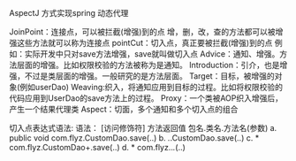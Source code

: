  AspectJ 方式实现spring 动态代理
 
 JoinPoint：连接点，可以被拦截(增强)到的点 增，删，改，查的方法都可以被增强这些方法就可以称为连接点
 pointCut：切入点，真正要被拦截(增强)到的点 例如：实际开发中只对save方法增强，save就叫做切入点
 Advice：通知、增强。方法层面的增强。比如权限校验的方法被称为是通知。
 Introduction：引介，也是增强，不过是类层面的增强。一般研究的是方法层面。
 Target：目标，被增强的对象(例如userDao)
 Weaving:织入，将通知应用到目标的过程。比如将权限校验的代码应用到UserDao的save方法上的过程。
 Proxy：一个类被AOP织入增强后，产生一个结果代理类
 Aspect：切面，多个通知和多个切入点的组合
 
 
 切入点表达式语法:
    语法：
        [访问修饰符] 方法返回值 包名.类名.方法名(参数)
        a. public     void     com.flyz.CustomDao.save(..)
        b.  *.*.CustomDao.save(..)
        c. * com.flyz.CustomDao+.save(..)
        d. * com.flyz..*.*(..)